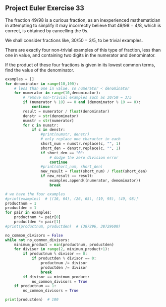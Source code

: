 ## Project Euler Exercise 33

The fraction 49/98 is a curious fraction, as an inexperienced mathematician
in attempting to simplify it may incorrectly believe that 49/98 = 4/8, which is correct, is obtained by cancelling the 9s.

We shall consider fractions like, 30/50 = 3/5, to be trivial examples.

There are exactly four non-trivial examples of this type of fraction,
less than one in value, and containing two digits in the numerator and denominator.

If the product of these four fractions is given in its lowest common terms, find the value of the denominator.

```python
examples = []
for denominator in range(10,100):
    # less than one in value, so numerator < denominator
    for numerator in range(10,denominator):
        # remove non-trivial examples such as 30/50 = 3/5
        if (numerator % 10) == 0 and (denominator % 10 == 0):
            continue
        result = numerator / float(denominator)
        denstr = str(denominator)
        numstr = str(numerator)
        for c in numstr:
            if c in denstr:
                #print(numstr, denstr)
                # only replace one character in each
                short_num = numstr.replace(c, "", 1)
                short_den = denstr.replace(c, "", 1)
                if short_den == "0":
                    # dodge the zero division error
                    continue
                #print(short_num, short_den)
                new_result = float(short_num) / float(short_den)
                if new_result == result:
                    examples.append((numerator, denominator))
                    break

# we have the four examples
#print(examples)  # [(16, 64), (26, 65), (19, 95), (49, 98)]
productnum = 1
productden = 1
for pair in examples:
    productnum *= pair[0]
    productden *= pair[1]
#print(productnum, productden)  # (387296, 38729600)

no_common_divisors = False
while not no_common_divisors:
    minimum_product = min(productnum, productden)
    for divisor in range(2, minimum_product+1):
        if productnum % divisor == 0:
            if productden % divisor == 0:
                productnum /= divisor
                productden /= divisor
                break
        if divisor == minimum_product:
            no_common_divisors = True
    if productnum == 1:
        no_common_divisors = True

print(productden)  # 100
```
